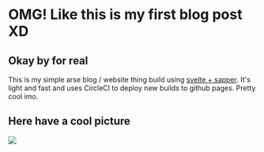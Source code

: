 # OMG! Like this is my first blog post XD

## Okay by for real

This is my simple arse blog / website thing build using [svelte + sapper](https://sapper.svelte.dev/). It's light and fast and uses CircleCI to deploy new builds to github pages. Pretty cool imo.

## Here have a cool picture

![](https://upload.wikimedia.org/wikipedia/commons/thumb/a/a5/Iga_Railway_Ueno-shi_Station_2.jpg/640px-Iga_Railway_Ueno-shi_Station_2.jpg)

